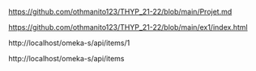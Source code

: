 https://github.com/othmanito123/THYP_21-22/blob/main/Projet.md

https://github.com/othmanito123/THYP_21-22/blob/main/ex1/index.html

http://localhost/omeka-s/api/items/1

http://localhost/omeka-s/api/items
